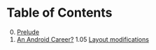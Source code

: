 # Table of Contents
  0. [Prelude](https://github.com/Seriousattempts/rp3plus-native-attempts/releases/tag/Prelude)
  1. [An Android Career?](https://github.com/Seriousattempts/rp3plus-native-attempts/releases/tag/1)
    1.05 [Layout modifications](https://github.com/Seriousattempts/rp3plus-native-attempts/releases/tag/1.05)
